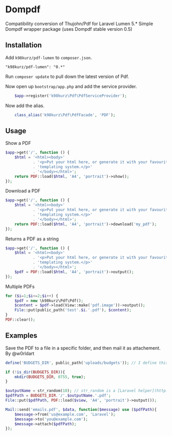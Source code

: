 # Dompdf

Compatibility conversion of Thujohn/Pdf for Laravel Lumen 5.*
Simple Dompdf wrapper package (uses Dompdf stable version 0.5)

## Installation

Add `k98kurz/pdf-lumen` to `composer.json`.
```
"k98kurz/pdf-lumen": "0.*"
```

Run `composer update` to pull down the latest version of Pdf.

Now open up `bootstrap/app.php` and add the service provider.
```php
	$app->register('k98kurz\Pdf\PdfServiceProvider');
```
Now add the alias.
```php
    class_alias('k98kurz\Pdf\PdfFacade', 'PDF');
```


## Usage

Show a PDF
```php
$app->get('/', function () {
	$html = '<html><body>'
			. '<p>Put your html here, or generate it with your favourite '
			. 'templating system.</p>'
			. '</body></html>';
	return PDF::load($html, 'A4', 'portrait')->show();
});
```

Download a PDF
```php
$app->get('/', function () {
	$html = '<html><body>'
			. '<p>Put your html here, or generate it with your favourite '
			. 'templating system.</p>'
			. '</body></html>';
	return PDF::load($html, 'A4', 'portrait')->download('my_pdf');
});
```

Returns a PDF as a string
```php
$app->get('/', function () {
	$html = '<html><body>'
			. '<p>Put your html here, or generate it with your favourite '
			. 'templating system.</p>'
			. '</body></html>';
	$pdf = PDF::load($html, 'A4', 'portrait')->output();
});
```

Multiple PDFs
```php
for ($i=1;$i<=2;$i++) {
	$pdf = new \k98kurz\Pdf\Pdf();
	$content = $pdf->load(View::make('pdf.image'))->output();
	File::put(public_path('test'.$i.'.pdf'), $content);
}
PDF::clear();
```


## Examples

Save the PDF to a file in a specific folder, and then mail it as attachement.
By @w0rldart

```php
define('BUDGETS_DIR', public_path('uploads/budgets')); // I define this in a constants.php file

if (!is_dir(BUDGETS_DIR)){
	mkdir(BUDGETS_DIR, 0755, true);
}

$outputName = str_random(10); // str_random is a [Laravel helper](http://laravel.com/docs/helpers#strings)
$pdfPath = BUDGETS_DIR.'/'.$outputName.'.pdf';
File::put($pdfPath, PDF::load($view, 'A4', 'portrait')->output());

Mail::send('emails.pdf', $data, function($message) use ($pdfPath){
	$message->from('us@example.com', 'Laravel');
	$message->to('you@example.com');
	$message->attach($pdfPath);
});
```
